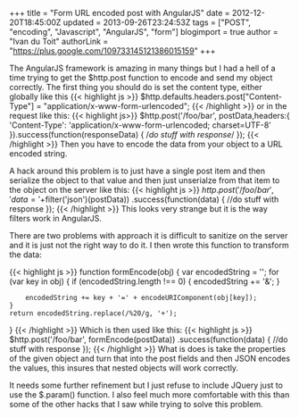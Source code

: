 +++
title = "Form URL encoded post with AngularJS"
date = 2012-12-20T18:45:00Z
updated = 2013-09-26T23:24:53Z
tags = ["POST", "encoding", "Javascript", "AngularJS", "form"]
blogimport = true
author = "Ivan du Toit"
authorLink = "https://plus.google.com/109733145121386015159"
+++

The AngularJS framework is amazing in many things but I had a hell of a time trying to get the $http.post function to encode and send my object correctly. The first thing you should do is set the content type, either globally like this
{{< highlight js >}}
$http.defaults.headers.post["Content-Type"] = "application/x-www-form-urlencoded";
{{< /highlight >}}
or in the request like this:
{{< highlight js>}}
$http.post('/foo/bar', postData,headers:{
    'Content-Type': 'application/x-www-form-urlencoded; charset=UTF-8'
}).success(function(responseData) { /*do stuff with response*/ });
{{< /highlight >}}
Then you have to encode the data from your object to a URL encoded string.

A hack around this problem is to just have a single post item and then serialize the object to that value and then just unserialze from that item to the object on the server like this:
{{< highlight js >}}
$http.post('/foo/bar', 'data='+$filter('json')(postData))
    .success(function(data) {
        //do stuff with response
    });
{{< /highlight >}}
This looks very strange but it is the way filters work in AngularJS.

There are two problems with approach it is difficult to sanitize on the server and it is just not the right way to do it. I then wrote this function to transform the data:

{{< highlight js >}}
function formEncode(obj) {
    var encodedString = '';
    for (var key in obj) {
        if (encodedString.length !== 0) {
              encodedString += '&amp;';
        }

        encodedString += key + '=' + encodeURIComponent(obj[key]);
    }
    return encodedString.replace(/%20/g, '+');
}
{{< /highlight >}}
Which is then used like this:
{{< highlight js >}}
$http.post('/foo/bar', formEncode(postData))
    .success(function(data) {
        //do stuff with response
    });
{{< /highlight >}}
What is does is take the properties of the given object and turn that into the post fields and then JSON encodes the values, this insures that nested objects will work correctly.

It needs some further refinement but I just refuse to include JQuery just to use the $.param() function. I also feel much more comfortable with this than some of the other hacks that I saw while trying to solve this problem.
